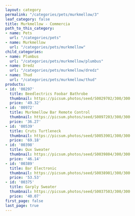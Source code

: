```yaml
---
layout: category
permalink: "/categories/pets/murkmellow/3"
leaf_category: false
title: Murkmellow - Commercia
path_to_this_category:
- name: Pets
  url: "/categories/pets"
- name: Murkmellow
  url: "/categories/pets/murkmellow"
child_categories:
- name: Plumbus
  url: "/categories/pets/murkmellow/plumbus"
- name: Dredz
  url: "/categories/pets/murkmellow/dredz"
- name: Thud
  url: "/categories/pets/murkmellow/thud"
products:
- id: '00297'
  title: Beedlectrics Foobar Bathrobe
  thumbnail: https://picsum.photos/seed/S0029702/300/300
  price: '49.32'
- id: '00972'
  title: Murkmellow Bar Remote Control
  thumbnail: https://picsum.photos/seed/S0097203/300/300
  price: '36.27'
- id: '00539'
  title: Cruts Turtleneck
  thumbnail: https://picsum.photos/seed/S0053901/300/300
  price: '69.18'
- id: '00398'
  title: Qux Sweater
  thumbnail: https://picsum.photos/seed/S0039804/300/300
  price: '46.14'
- id: '00389'
  title: Bar Electronic
  thumbnail: https://picsum.photos/seed/S0038901/300/300
  price: '53.53'
- id: '00375'
  title: Garply Sweater
  thumbnail: https://picsum.photos/seed/S0037503/300/300
  price: '40.07'
first_page: false
last_page: true
---
```

